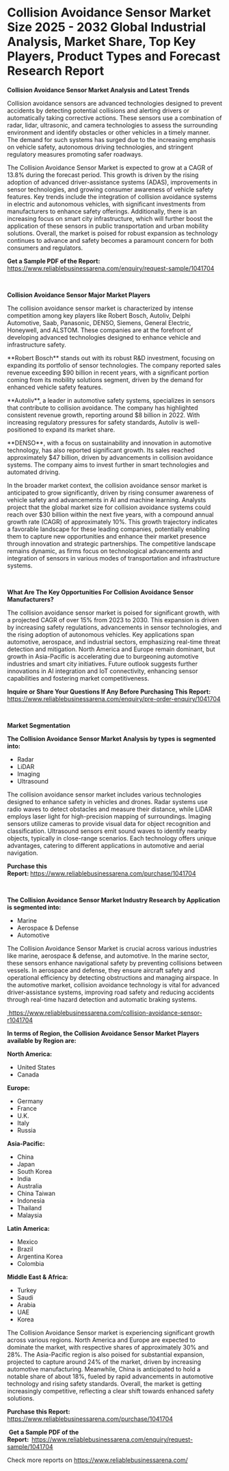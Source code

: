 <p><h1>Collision Avoidance Sensor Market Size 2025 - 2032 Global Industrial Analysis, Market Share, Top Key Players, Product Types and Forecast Research Report</h1></p><p><strong>Collision Avoidance Sensor Market Analysis and Latest Trends</strong></p>
<p><p>Collision avoidance sensors are advanced technologies designed to prevent accidents by detecting potential collisions and alerting drivers or automatically taking corrective actions. These sensors use a combination of radar, lidar, ultrasonic, and camera technologies to assess the surrounding environment and identify obstacles or other vehicles in a timely manner. The demand for such systems has surged due to the increasing emphasis on vehicle safety, autonomous driving technologies, and stringent regulatory measures promoting safer roadways.</p><p>The Collision Avoidance Sensor Market is expected to grow at a CAGR of 13.8% during the forecast period. This growth is driven by the rising adoption of advanced driver-assistance systems (ADAS), improvements in sensor technologies, and growing consumer awareness of vehicle safety features. Key trends include the integration of collision avoidance systems in electric and autonomous vehicles, with significant investments from manufacturers to enhance safety offerings. Additionally, there is an increasing focus on smart city infrastructure, which will further boost the application of these sensors in public transportation and urban mobility solutions. Overall, the market is poised for robust expansion as technology continues to advance and safety becomes a paramount concern for both consumers and regulators.</p></p>
<p><strong>Get a Sample PDF of the Report:&nbsp;</strong> <a href="https://www.reliablebusinessarena.com/enquiry/request-sample/1041704?utm_campaign=2288&utm_medium=2&utm_source=Github&utm_content=ia&utm_term=10022025&utm_id=collision-avoidance-sensor">https://www.reliablebusinessarena.com/enquiry/request-sample/1041704</a></p>
<p>&nbsp;</p>
<p><strong>Collision Avoidance Sensor Major Market Players</strong></p>
<p><p>The collision avoidance sensor market is characterized by intense competition among key players like Robert Bosch, Autoliv, Delphi Automotive, Saab, Panasonic, DENSO, Siemens, General Electric, Honeywell, and ALSTOM. These companies are at the forefront of developing advanced technologies designed to enhance vehicle and infrastructure safety.</p><p>**Robert Bosch** stands out with its robust R&D investment, focusing on expanding its portfolio of sensor technologies. The company reported sales revenue exceeding $90 billion in recent years, with a significant portion coming from its mobility solutions segment, driven by the demand for enhanced vehicle safety features.</p><p>**Autoliv**, a leader in automotive safety systems, specializes in sensors that contribute to collision avoidance. The company has highlighted consistent revenue growth, reporting around $8 billion in 2022. With increasing regulatory pressures for safety standards, Autoliv is well-positioned to expand its market share.</p><p>**DENSO**, with a focus on sustainability and innovation in automotive technology, has also reported significant growth. Its sales reached approximately $47 billion, driven by advancements in collision avoidance systems. The company aims to invest further in smart technologies and automated driving.</p><p>In the broader market context, the collision avoidance sensor market is anticipated to grow significantly, driven by rising consumer awareness of vehicle safety and advancements in AI and machine learning. Analysts project that the global market size for collision avoidance systems could reach over $30 billion within the next five years, with a compound annual growth rate (CAGR) of approximately 10%. This growth trajectory indicates a favorable landscape for these leading companies, potentially enabling them to capture new opportunities and enhance their market presence through innovation and strategic partnerships. The competitive landscape remains dynamic, as firms focus on technological advancements and integration of sensors in various modes of transportation and infrastructure systems.</p></p>
<p>&nbsp;</p>
<p><strong>What Are The Key Opportunities For Collision Avoidance Sensor Manufacturers?</strong></p>
<p><p>The collision avoidance sensor market is poised for significant growth, with a projected CAGR of over 15% from 2023 to 2030. This expansion is driven by increasing safety regulations, advancements in sensor technologies, and the rising adoption of autonomous vehicles. Key applications span automotive, aerospace, and industrial sectors, emphasizing real-time threat detection and mitigation. North America and Europe remain dominant, but growth in Asia-Pacific is accelerating due to burgeoning automotive industries and smart city initiatives. Future outlook suggests further innovations in AI integration and IoT connectivity, enhancing sensor capabilities and fostering market competitiveness.</p></p>
<p><strong>Inquire or Share Your Questions If Any Before Purchasing This Report:</strong> <a href="https://www.reliablebusinessarena.com/enquiry/pre-order-enquiry/1041704?utm_campaign=2288&utm_medium=2&utm_source=Github&utm_content=ia&utm_term=10022025&utm_id=collision-avoidance-sensor">https://www.reliablebusinessarena.com/enquiry/pre-order-enquiry/1041704</a></p>
<p>&nbsp;</p>
<p><strong>Market Segmentation</strong></p>
<p><strong>The Collision Avoidance Sensor Market Analysis by types is segmented into:</strong></p>
<p><ul><li>Radar</li><li>LiDAR</li><li>Imaging</li><li>Ultrasound</li></ul></p>
<p><p>The collision avoidance sensor market includes various technologies designed to enhance safety in vehicles and drones. Radar systems use radio waves to detect obstacles and measure their distance, while LiDAR employs laser light for high-precision mapping of surroundings. Imaging sensors utilize cameras to provide visual data for object recognition and classification. Ultrasound sensors emit sound waves to identify nearby objects, typically in close-range scenarios. Each technology offers unique advantages, catering to different applications in automotive and aerial navigation.</p></p>
<p><strong>Purchase this Report:&nbsp;</strong><a href="https://www.reliablebusinessarena.com/purchase/1041704?utm_campaign=2288&utm_medium=2&utm_source=Github&utm_content=ia&utm_term=10022025&utm_id=collision-avoidance-sensor">https://www.reliablebusinessarena.com/purchase/1041704</a></p>
<p>&nbsp;</p>
<p><strong>The Collision Avoidance Sensor Market Industry Research by Application is segmented into:</strong></p>
<p><ul><li>Marine</li><li>Aerospace & Defense</li><li>Automotive</li></ul></p>
<p><p>The Collision Avoidance Sensor Market is crucial across various industries like marine, aerospace & defense, and automotive. In the marine sector, these sensors enhance navigational safety by preventing collisions between vessels. In aerospace and defense, they ensure aircraft safety and operational efficiency by detecting obstructions and managing airspace. In the automotive market, collision avoidance technology is vital for advanced driver-assistance systems, improving road safety and reducing accidents through real-time hazard detection and automatic braking systems.</p></p>
<p><a href="https://www.reliablebusinessarena.com/collision-avoidance-sensor-r1041704?utm_campaign=2288&utm_medium=2&utm_source=Github&utm_content=ia&utm_term=10022025&utm_id=collision-avoidance-sensor">&nbsp;https://www.reliablebusinessarena.com/collision-avoidance-sensor-r1041704</a></p>
<p><strong>In terms of Region, the Collision Avoidance Sensor Market Players available by Region are:</strong></p>
<p>
    <p> <strong> North America: </strong>
        <ul>
            <li>United States</li>
            <li>Canada</li>
        </ul>
        </p> 
    <p> <strong> Europe: </strong>
        <ul>
            <li>Germany</li>
            <li>France</li>
            <li>U.K.</li>
            <li>Italy</li>
            <li>Russia</li>
        </ul>
        </p> 
    <p> <strong> Asia-Pacific: </strong>
        <ul>
            <li>China</li>
            <li>Japan</li>
            <li>South Korea</li>
            <li>India</li>
            <li>Australia</li>
            <li>China Taiwan</li>
            <li>Indonesia</li>
            <li>Thailand</li>
            <li>Malaysia</li>
        </ul>
        </p> 
    <p> <strong> Latin America: </strong>
        <ul>
            <li>Mexico</li>
            <li>Brazil</li>
            <li>Argentina Korea</li>
            <li>Colombia</li>
        </ul>
        </p> 
    <p> <strong> Middle East & Africa: </strong>
        <ul>
            <li>Turkey</li>
            <li>Saudi</li>
            <li>Arabia</li>
            <li>UAE</li>
            <li>Korea</li>
        </ul>
    </p>
    </p>
<p><p>The Collision Avoidance Sensor market is experiencing significant growth across various regions. North America and Europe are expected to dominate the market, with respective shares of approximately 30% and 28%. The Asia-Pacific region is also poised for substantial expansion, projected to capture around 24% of the market, driven by increasing automotive manufacturing. Meanwhile, China is anticipated to hold a notable share of about 18%, fueled by rapid advancements in automotive technology and rising safety standards. Overall, the market is getting increasingly competitive, reflecting a clear shift towards enhanced safety solutions.</p></p>
<p><strong>Purchase this Report: </strong><a href="https://www.reliablebusinessarena.com/purchase/1041704?utm_campaign=2288&utm_medium=2&utm_source=Github&utm_content=ia&utm_term=10022025&utm_id=collision-avoidance-sensor">https://www.reliablebusinessarena.com/purchase/1041704</a></p>
<p>&nbsp;<strong>Get a Sample PDF of the Report:&nbsp;&nbsp;</strong><a href="https://www.reliablebusinessarena.com/enquiry/request-sample/1041704?utm_campaign=2288&utm_medium=2&utm_source=Github&utm_content=ia&utm_term=10022025&utm_id=collision-avoidance-sensor">https://www.reliablebusinessarena.com/enquiry/request-sample/1041704</a></p>
<p><strong></strong></p>
<p>Check more reports on <a href="https://www.reliablebusinessarena.com/?utm_campaign=2288&utm_medium=2&utm_source=Github&utm_content=ia&utm_term=10022025&utm_id=collision-avoidance-sensor">https://www.reliablebusinessarena.com/</a></p>